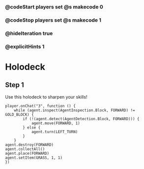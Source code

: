 ### @codeStart players set @s makecode 0
### @codeStop players set @s makecode 1

### @hideIteration true 
### @explicitHints 1


# Holodeck 

## Step 1
Use this holodeck to sharpen your skills! 

```ghost
player.onChat("3", function () {
    while (agent.inspect(AgentInspection.Block, FORWARD) != GOLD_BLOCK) {
        if (!(agent.detect(AgentDetection.Block, FORWARD))) {
            agent.move(FORWARD, 1)
        } else {
            agent.turn(LEFT_TURN)
        }
    }
agent.destroy(FORWARD)
agent.collectAll()
agent.place(FORWARD)
agent.setItem(GRASS, 1, 1)
})
```
